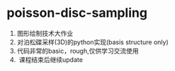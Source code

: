 # poisson-disc-sampling
1.  图形绘制技术大作业
2.  对泊松碟采样(3D)的python实现(basis structure only)
3.  代码非常的basic，rough,仅供学习交流使用
4.  课程结束后继续update
